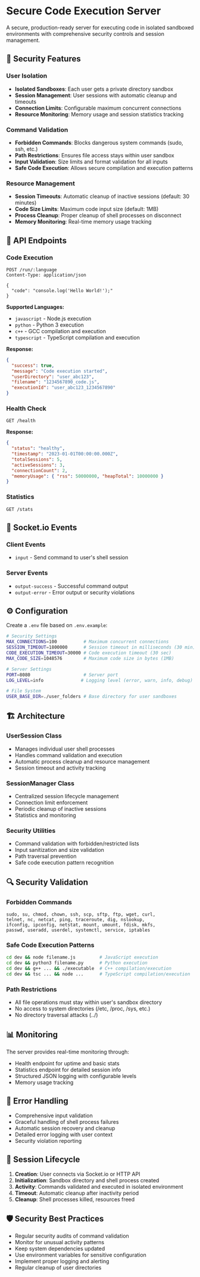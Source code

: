 # Secure Code Execution Server

A secure, production-ready server for executing code in isolated sandboxed environments with comprehensive security controls and session management.

## 🔐 Security Features

### User Isolation
- **Isolated Sandboxes**: Each user gets a private directory sandbox
- **Session Management**: User sessions with automatic cleanup and timeouts
- **Connection Limits**: Configurable maximum concurrent connections
- **Resource Monitoring**: Memory usage and session statistics tracking

### Command Validation
- **Forbidden Commands**: Blocks dangerous system commands (sudo, ssh, etc.)
- **Path Restrictions**: Ensures file access stays within user sandbox
- **Input Validation**: Size limits and format validation for all inputs
- **Safe Code Execution**: Allows secure compilation and execution patterns

### Resource Management
- **Session Timeouts**: Automatic cleanup of inactive sessions (default: 30 minutes)
- **Code Size Limits**: Maximum code input size (default: 1MB)
- **Process Cleanup**: Proper cleanup of shell processes on disconnect
- **Memory Monitoring**: Real-time memory usage tracking

## 🚀 API Endpoints

### Code Execution
```http
POST /run/:language
Content-Type: application/json

{
  "code": "console.log('Hello World!');"
}
```

**Supported Languages:**
- `javascript` - Node.js execution
- `python` - Python 3 execution  
- `c++` - GCC compilation and execution
- `typescript` - TypeScript compilation and execution

**Response:**
```json
{
  "success": true,
  "message": "Code execution started",
  "userDirectory": "user_abc123",
  "filename": "1234567890_code.js",
  "executionId": "user_abc123_1234567890"
}
```

### Health Check
```http
GET /health
```

**Response:**
```json
{
  "status": "healthy",
  "timestamp": "2023-01-01T00:00:00.000Z",
  "totalSessions": 5,
  "activeSessions": 3,
  "connectionCount": 2,
  "memoryUsage": { "rss": 50000000, "heapTotal": 10000000 }
}
```

### Statistics
```http
GET /stats
```

## 🔌 Socket.io Events

### Client Events
- `input` - Send command to user's shell session

### Server Events  
- `output-success` - Successful command output
- `output-error` - Error output or security violations

## ⚙️ Configuration

Create a `.env` file based on `.env.example`:

```bash
# Security Settings
MAX_CONNECTIONS=100          # Maximum concurrent connections
SESSION_TIMEOUT=1800000      # Session timeout in milliseconds (30 min)
CODE_EXECUTION_TIMEOUT=30000 # Code execution timeout (30 sec)
MAX_CODE_SIZE=1048576        # Maximum code size in bytes (1MB)

# Server Settings
PORT=8080                    # Server port
LOG_LEVEL=info              # Logging level (error, warn, info, debug)

# File System
USER_BASE_DIR=./user_folders # Base directory for user sandboxes
```

## 🏗️ Architecture

### UserSession Class
- Manages individual user shell processes
- Handles command validation and execution
- Automatic process cleanup and resource management
- Session timeout and activity tracking

### SessionManager Class
- Centralized session lifecycle management
- Connection limit enforcement
- Periodic cleanup of inactive sessions
- Statistics and monitoring

### Security Utilities
- Command validation with forbidden/restricted lists
- Input sanitization and size validation
- Path traversal prevention
- Safe code execution pattern recognition

## 🔍 Security Validation

### Forbidden Commands
```
sudo, su, chmod, chown, ssh, scp, sftp, ftp, wget, curl,
telnet, nc, netcat, ping, traceroute, dig, nslookup,
ifconfig, ipconfig, netstat, mount, umount, fdisk, mkfs,
passwd, useradd, userdel, systemctl, service, iptables
```

### Safe Code Execution Patterns
```bash
cd dev && node filename.js         # JavaScript execution
cd dev && python3 filename.py      # Python execution  
cd dev && g++ ... && ./executable  # C++ compilation/execution
cd dev && tsc ... && node ...      # TypeScript compilation/execution
```

### Path Restrictions
- All file operations must stay within user's sandbox directory
- No access to system directories (/etc, /proc, /sys, etc.)
- No directory traversal attacks (../)

## 📊 Monitoring

The server provides real-time monitoring through:
- Health endpoint for uptime and basic stats
- Statistics endpoint for detailed session info
- Structured JSON logging with configurable levels
- Memory usage tracking

## 🚨 Error Handling

- Comprehensive input validation
- Graceful handling of shell process failures
- Automatic session recovery and cleanup
- Detailed error logging with user context
- Security violation reporting

## 🔄 Session Lifecycle

1. **Creation**: User connects via Socket.io or HTTP API
2. **Initialization**: Sandbox directory and shell process created
3. **Activity**: Commands validated and executed in isolated environment
4. **Timeout**: Automatic cleanup after inactivity period
5. **Cleanup**: Shell processes killed, resources freed

## 🛡️ Security Best Practices

- Regular security audits of command validation
- Monitor for unusual activity patterns  
- Keep system dependencies updated
- Use environment variables for sensitive configuration
- Implement proper logging and alerting
- Regular cleanup of user directories